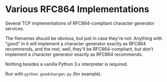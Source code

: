 # Various RFC864 Implementations

Several TCP implementations of RFC864-compliant character generator services.

The filenames should be obvious, but just in case they're not: Anything
with "good" in it will implement a character generator exactly as RFC864
recommends, and the rest, well, they'll be RFC864-compliant, but don't
implement a character generator exactly as RFC864 recommends.

Nothing besides a vanilla Python 3.x interpreter is required.

Run with `python goodchargen.py` (for example).
